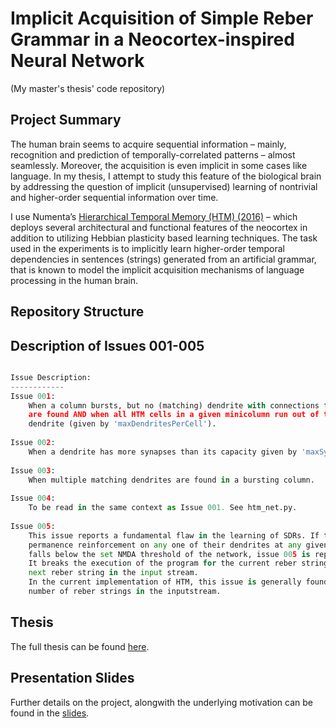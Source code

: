 # Implicit Acquisition of Simple Reber Grammar in a Neocortex-inspired Neural Network
(My master's thesis' code repository)

## Project Summary
The human brain seems to acquire sequential information – mainly, recognition and prediction of temporally-correlated patterns – almost seamlessly. Moreover, the acquisition is even implicit in some cases like language. In my thesis, I attempt to study this feature of the biological brain by addressing the question of implicit (unsupervised) learning of nontrivial and higher-order sequential information over time.

I use Numenta’s [Hierarchical Temporal Memory (HTM) (2016)](https://numenta.com/neuroscience-research/research-publications/papers/why-neurons-have-thousands-of-synapses-theory-of-sequence-memory-in-neocortex/) – which deploys several architectural and functional features of the neocortex in addition to utilizing Hebbian plasticity based learning techniques. The task used in the experiments is to implicitly learn higher-order temporal dependencies in sentences (strings) generated from an artificial grammar, that is known to model the implicit acquisition mechanisms of language processing in the human brain.

## Repository Structure



## Description of Issues 001-005
```python

Issue Description:
------------
Issue 001: 
    When a column bursts, but no (matching) dendrite with connections to the previous timestep's activity 
    are found AND when all HTM cells in a given minicolumn run out of their capacity to grow any new
    dendrite (given by 'maxDendritesPerCell').
    	
Issue 002:
    When a dendrite has more synapses than its capacity given by 'maxSynapsesPerDendrite'.
    
Issue 003:
    When multiple matching dendrites are found in a bursting column.
    
Issue 004:
    To be read in the same context as Issue 001. See htm_net.py.
    
Issue 005:
    This issue reports a fundamental flaw in the learning of SDRs. If the total number of cells with 
    permanence reinforcement on any one of their dendrites at any given timestep during execcution
    falls below the set NMDA threshold of the network, issue 005 is reported at the output terminal.
    It breaks the execution of the program for the current reber string and starts execution from the
    next reber string in the input stream.
    In the current implementation of HTM, this issue is generally found to be in 5% of the total
    number of reber strings in the inputstream.
```

## Thesis
The full thesis can be found [here](https://docs.google.com/document/d/10CVceFrXVdygoLiY0-jKl_dnbHttWX6Iyar5BQjbg8I/edit#heading=h.sd5d3mxt8686).

## Presentation Slides
Further details on the project, alongwith the underlying motivation can be found in the [slides](https://github.com/TaherHabib/sequence-learning-model/blob/master/Modelling%20Implicit%20Acquisition%20of%20Sequential%20Information%20Using%20a%20Neocortical%20Neural%20Network%20Hierarchical%20Temporal%20Memory.pdf).
